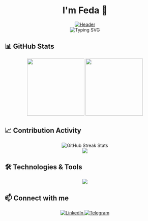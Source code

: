 
# <div align="center">I'm Feda 🚀</div>

<div align="center">
  <a href="https://www.youtube.com/watch?v=f97W-nveCOM&t=1304s&ab_channel=Hotdogster">
    <img src="https://github.com/federalbyro/federalbyro/blob/main/assets/imba.gif" alt="Header" />
  </a>
</div>

<div align="center">
  <img src="https://readme-typing-svg.herokuapp.com?font=Fira+Code&size=25&duration=3000&pause=1000&color=00FF00&center=true&vCenter=true&random=false&width=500&lines=Full-Stack+Developer;Code+Artist;Problem+Solver;Commit+Master" alt="Typing SVG" />
</div>

## 📊 GitHub Stats

<div align="center">
  <img height="180em" src="https://github-readme-stats.vercel.app/api?username=federalbyro&show_icons=true&theme=radical&include_all_commits=true&count_private=true&hide_border=true"/>
  <img height="180em" src="https://github-readme-stats.vercel.app/api/top-langs/?username=federalbyro&layout=compact&langs_count=7&theme=radical&hide_border=true"/>
</div>

## 📈 Contribution Activity

<div align="center">
  <img src="https://github-readme-streak-stats.herokuapp.com/?user=federalbyro&theme=radical&hide_border=true" alt="GitHub Streak Stats"/>
</div>

<div align="center">
  <a href="https://github.com/federalbyro">
    <img src="https://github-profile-summary-cards.vercel.app/api/cards/profile-details?username=federalbyro&theme=radical" />
  </a>
</div>

## 🛠️ Technologies & Tools

<div align="center">
  <img src="https://skillicons.dev/icons?i=js,expo,react,python,go,docker,git" />
</div>

## 📫 Connect with me

<div align="center">
  <a href="https://linkedin.com/in/your-linkedin(https://www.linkedin.com/in/фёдор-лобко-05b2932b9)">
    <img src="https://img.shields.io/badge/LinkedIn-0077B5?style=for-the-badge&logo=linkedin&logoColor=white" alt="LinkedIn"/>
  </a>
  <a href="[https://t.me/your-telegram](https://t.me/bureau_dun1a)">
    <img src="https://img.shields.io/badge/Telegram-2CA5E0?style=for-the-badge&logo=telegram&logoColor=white" alt="Telegram"/>
  </a>
</div>



